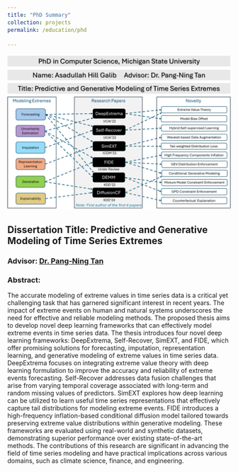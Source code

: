 ```yaml
---
title: "PhD Summary"
collection: projects
permalink: /education/phd 

---
```



![PhD Image](/images/galib_phd_research.png)
 


## Dissertation Title: Predictive and Generative Modeling of Time Series Extremes
### Advisor: [Dr. Pang-Ning Tan](https://www.cse.msu.edu/~ptan/)
### Abstract: 
The accurate modeling of extreme values in time series data is a critical yet challenging task that has garnered significant interest in recent years. The impact of extreme events on human and natural systems underscores the need for effective and reliable modeling methods. The proposed thesis aims to develop novel deep learning frameworks that can effectively model extreme events in time series data. The thesis introduces four novel deep learning frameworks: DeepExtrema, Self-Recover, SimEXT, and FIDE, which offer promising solutions for forecasting, imputation, representation learning, and generative modeling of extreme values in time series data. DeepExtrema focuses on integrating extreme value theory with deep learning formulation to improve the accuracy and reliability of extreme events forecasting. Self-Recover addresses data fusion challenges that arise from varying temporal coverage associated with long-term and random missing values of predictors. SimEXT  explores how deep learning can be utilized to learn useful time series representations that effectively capture tail distributions for modeling extreme events. FIDE introduces a high-frequency inflation-based conditional diffusion model tailored towards preserving extreme value distributions within generative modeling. These frameworks are evaluated using real-world and synthetic datasets, demonstrating superior performance over existing state-of-the-art methods. The contributions of this research are significant in advancing the field of time series modeling and have practical implications across various domains, such as climate science, finance, and engineering.
 